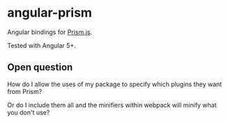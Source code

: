 angular-prism
=============

Angular bindings for [Prism.js](http://prismjs.com).

Tested with Angular 5+.


## Open question

How do I allow the uses of my package to specify which plugins they want from Prism?

Or do I include them all and the minifiers within webpack will minify what you don't use?
